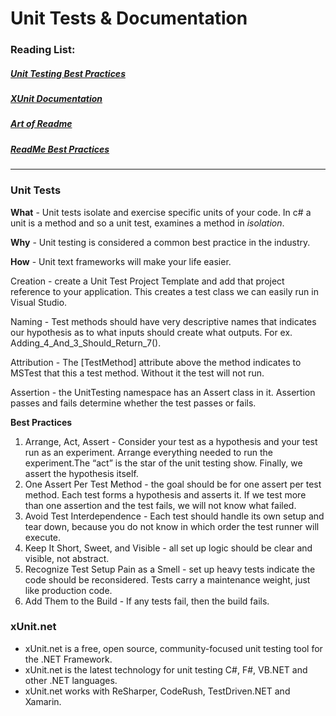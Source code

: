 # Unit Tests & Documentation

### Reading List:

##### [Unit Testing Best Practices](https://stackify.com/unit-testing-basics-best-practices/)
##### [XUnit Documentation](https://xunit.github.io/#documentation)
##### [Art of Readme](https://github.com/noffle/art-of-readme)
##### [ReadMe Best Practices](https://github.com/jehna/readme-best-practices)
---

 ### Unit Tests

**What** - Unit tests isolate and exercise specific units of your code. In c# a unit is a method and so a unit test, examines a method in _isolation_. 

**Why** - Unit testing is considered a common best practice in the industry. 

**How** - Unit text frameworks will make your life easier. 

Creation - create a Unit Test Project Template and add that project reference to your application. This creates a test class we can easily run in Visual Studio. 

Naming - Test methods should have very descriptive names that indicates our hypothesis as to what inputs should create what outputs. For ex. Adding_4_And_3_Should_Return_7().

Attribution - The [TestMethod] attribute above the method indicates to MSTest that this a test method. Without it the test will not run. 

Assertion - the UnitTesting namespace has an Assert class in it. Assertion passes and fails determine whether the test passes or fails.

**Best Practices**
1. Arrange, Act, Assert - Consider your test as a hypothesis and your test run as an experiment. Arrange everything needed to run the experiment.The “act” is the star of the unit testing show. Finally, we assert the hypothesis itself. 
2. One Assert Per Test Method - the goal should be for one assert per test method.  Each test forms a hypothesis and asserts it. If we test more than one assertion and the test fails, we will not know what failed.  
3. Avoid Test Interdependence - Each test should handle its own setup and tear down, because you do not know in which order the test runner will execute. 
4. Keep It Short, Sweet, and Visible - all set up logic should be clear and visible, not abstract. 
5. Recognize Test Setup Pain as a Smell - set up heavy tests indicate the code should be reconsidered. Tests carry a maintenance weight, just like production code.
6. Add Them to the Build -  If any tests fail, then the build fails. 

### xUnit.net

* xUnit.net is a free, open source, community-focused unit testing tool for the .NET Framework.
* xUnit.net is the latest technology for unit testing C#, F#, VB.NET and other .NET languages. 
* xUnit.net works with ReSharper, CodeRush, TestDriven.NET and Xamarin. 
